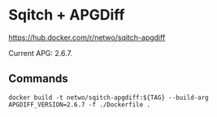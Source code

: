 # Sqitch + APGDiff

https://hub.docker.com/r/netwo/sqitch-apgdiff

Current APG: 2.6.7.

## Commands

```
docker build -t netwo/sqitch-apgdiff:${TAG} --build-arg APGDIFF_VERSION=2.6.7 -f ./Dockerfile .
```
